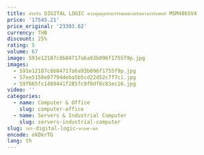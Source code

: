 ```yaml
---
title: สําหรับ DIGITAL LOGIC ควบคุมอุตสาหกรรมเมนบอร์ดทางการแพทย์ MSM486SV4
price: '17545.21'
price_original: '23393.62'
currency: THB
discount: 25%
rating: 5
volume: 67
image: S91e12187c8b84717a6a93b096f1755f9p.jpg
images:
  - S91e12187c8b84717a6a93b096f1755f9p.jpg
  - S7ee5158e87794deba5b5cd22d52c7f7ci.jpg
  - S9f665fc1489441f285fc9f0df6c83ec26.jpg
video: ''
categories:
  - name: Computer & Office
    slug: computer-office
  - name: Servers & Industrial Computer
    slug: servers-industrial-computer
slug: าหร-digital-logic-ควบค-มอ
encode: okDkrTG
lang: th
---
```

  
